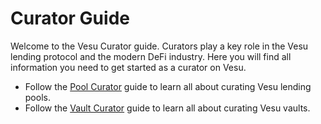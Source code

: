 
# Curator Guide

Welcome to the Vesu Curator guide. Curators play a key role in the Vesu lending protocol and the modern DeFi industry. Here you will find all information you need to get started as a curator on Vesu.

- Follow the [Pool Curator](/docs/curators/pools/index.md) guide to learn all about curating Vesu lending pools.
- Follow the [Vault Curator](/docs/curators/vaults/index.md) guide to learn all about curating Vesu vaults.